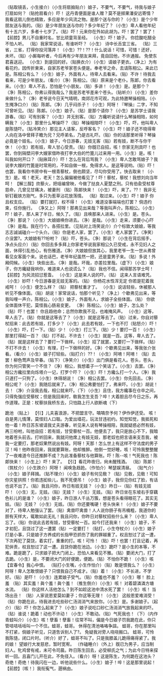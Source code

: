 <!-- { "loadSidebar": true } -->
（贴取镜丢，小生接介）（小生将扇搧贴介）娘子，不要气，不要气，待我与娘子打扇如何？（贴抢扇看介）吓！
这丹青便面是谁人赠？莫不是掷果潘安远寄情？
我看这扇儿倒也精致，多应是年少风流之物。是那个送与你的？（小生）是个少年朋友送与我的。（贴）是少年朋友送与你的？多少年纪了？（小生）卑人看他年纪有十五六岁，多者十七岁了。（贴）吓！元来你在外如此胡为。吓！罢了！罢了！
【前腔】男儿不自重时名，甘比顽童背圣经。
（小生）吓！娘子。
你捻酸吃醋全不怕人听。
（贴）我家常说话，有谁听吓？（小生）
诗中长舌宜三省。
（贴）三省，三省，打得你投河落井！（小生）??！??！什么说话！可惜，可惜！还好，未坏。（贴）小厮每听者，今后再有少年朋友来拜，竟自回他，不许通报。
免使东君喜送迎。
（小生）到是回的好。（贴换衣介）（小生）请娘子更衣。（净上）为有看花约，因传折柬来，自家苏老爷家苍头便是。奉老爷之命，去请陈相公。来此已是。陈相公有么？（小生）娘子，外面有人，待卑人去看来。（贴）不许！待我去看来，可是少年朋友。（看介）（净）陈相公。（贴）原来是个老仆。陈郞，你去看来。（小生）卑人不去，恐怕是个小朋友。（贴）多讲！（小生）是。是那个？（净）陈相公，你弗认得我哉么？我是苏老爷差来个苍头。（贴听介）（小生）差你来做什么？（净）老爷说今日天气晴明，南郊花市可观，为此特邀琴操相陪。（小生掩净口介）（贴）陈郞。（净）几乎闷杀子！（小生）阿呀！『琴操』二字，不知可曾听见。（贴）陈郞。（小生）娘子。（贴）是那个请你？（小生）是苏学士请我游春。（贴）可有别客？（小生）并无别客。（贴）方纔听说请什么琴操相陪，如何瞒我？（小生）那里什么琴操吓？（贴）琴操相陪吓！（小生）吓，吓，他叫卑人是陈慥吓。（贴冷笑介）那见主人请客，反呼客名？（小生）吓！娘子还不晓得卑人向在洛中曾拜子瞻为兄？兄呼弟名，乃是古礼吓。（贴）你的话那里听得？琴操必竟是个妓名。（小生）娘子，今日游春，无妓无客（贴）若有妓，断不与你干休！（小生）若有妓，卑人甘心受责。（贴）你旣已自招，咳！奈家无刑具吓！也罢，你到隔壁问李大嫂家借昨夜打李大伯的竹篦儿过来用一用。（小生）是。咳！叫我如何开口？（贴揪耳介）吓！怎么在背后骂我？（小生）卑人怎敢骂娘子？我说李大嫂的竹篦是时常用的，不如自做一根，免得求人。是这等说哟。（贴）吓！也罢，我看你书房中有一根青藜杖，倒也颇坚，尽勾你受用了。快去取来！（小生）是。咳！老天，老天！怎么偏偏被他看见了！吓！藜杖，藜杖！我想刘向当年呵！
【解三酲】炊藜火，把瑶编曾映，今做了挞良人夏楚之刑。只有伯兪受杖尊慈命，几曾见甘痛决，被妻刑
（贴）陈郞快来！（小生）吓，来了。??！
我非无斩钉截铁方刚气，多只为惹草沾花放荡情。
（贴）取过来。（小生）吓！娘子
你且权支应。
（贴）要打就打，权不得！（小生）难道没事端端也打罢？
倘违约束，任你施行。
（净又上）阿呀！那弗见出来哉？等我叫声介。陈相公。（小生）吓！娘子，那人来了半日，候久了。（贴）且唤那来人进来。（小生）是。苍头。（净）那说？（小生）大娘娘唤你进去。（净）是哉。（小生）走来，须要小心吓（净）是哉。我在行个。各搭拉里。（见贴对上场笑说介）介个标致大娘娘，等我志志诚诚磕介一个头介。（贴）你是老人家，罢了。（小生）老人家罢了。（净笑）介没罢?。大娘娘有??吩咐？（贴）吓，苍头。（净）那说？（小生在背后摇手，净点头应介）（贴）你回去多多拜上你家老爷说我家相公久已受戒，永不见妇人之面，休得引乱他心，有伤雅道。（净）大娘娘但放其心，我里老爷一生一世从弗曾看见女客面个来。说也话巴，老爷年纪虽然一把，还是童男子来。（贴）多说！外厢伺候。（小生）快些出去。（净）是哉。坏哉，亦差拉里哉。（虚下）（小生）娘子，你方纔疑我哄你，难道来人也说谎么？（贴）我也不信。闻得那苏学士呵！
【前腔】为风流招愆惹眚。
（小生）这是来人说的吓。（贴）
这来人言语难凭。
（小生）妙吓！今日游春是无妓无客的。（贴）
你杨花水性浑无定
你若是犯着我戒呵！（小生）便怎么样？（贴）
把藜杖重才丁。
（小生）说话轻些，休被那人听见不像体面。（贴）胡说！家常说话，怕那个听见？（净上）个歇弗见出来，等我叫哩一声介。陈相公。（小生）娘子，外面有人，求娘子全些体面。（贴）
你欲全体面休干犯，莫怪我心肠易变更。
（净）陈相公。（小生）娘子，怎么处？（贴）吓！也罢！
你且趋他命；总然你欺我不见，也难掩风声。
（小生）这等，卑人去了。（贴）你就是这等去了？（小生）就是这等去了。（贴）过来，你自对藜杖招来：此去若有妓，打多少？（小生）此去若有妓，一下也不打（贴怒介）吓！（小生）吓，打一下。（贴）少！（小生）打三下。（贴）少！要打一百！（小生）那里打得起一百？（贴）打不起，不许去！（小生）就是一百。这等，卑人去了。（贴）就是这样去了？要打一下做样。（小生）招了就罢，又要打一下做样。（贴）不打不许去！（小生）有理，打一下做样的好。（净）个歇弗见出来，等我张介张看。（看介）（小生）娘子打轻些。（贴打介）??！（小生）阿唷！阿唷！（贴）去罢！柳色莺声及早春。（贴下）（净笑介）（小生）出门俱是看花人。苍头，苍头，你为何只管笑一个不住？（净）相公，我想着子一个笑话了。（小生）去罢。（净）相公方纔拉里向烁塔介一记，打罗个吓？（小生）吓！方纔么打一个人。（净）我只道打一只狗了。（小生）休得胡说！（净）相公去罢。（小生）你先回去。（净）相公呢？（小生）我随后就来了。（净）相公弗要怕打了，弗来吓。（小生）胡说！去！（净）介没我去哉，相公就来吓。（下）（小生）且住，我方纔事在仓卒之间，只得免强应受藜杖；但是我回来时，敎我怎生支吾？啐！大着胆且尽今日之乐，再作道理。正是：杖藜扶我桥东去，只怕路上行人欲断魂（下）
 
跪池
（贴上）
【引】儿夫喜浪游，不把盟言守。嗃嗃奈予何？伊作伊还受。
咳！自是男儿情薄，莫怪妇人口聒。为爱出墙花，玩法甘违初约。知觉知觉，我抵死和他一着！昨日苏东坡请我丈夫游春，听见来人说有琴操相陪，我就疑惑必然有妓，再三吩咐，叫他自招：若有妓，甘受藜杖一百。他便去了，我只是放心不下，我暗地着苍头前去。打听回来，我就问他席上有妓无妓，那老奴也把言语来支吾我，被我一定要打，那老奴果然说出有妓。阿呀！天那！怎么世上有这样不守法度的男子汉！呣！他昨夜回来，我就要算账，他却推醉。他倒一觉好睡，咳！可怜我整整醒了一夜难道今日还推醉不成？为此准备藜杖与他算账。吓！陈--咳！气死我也！陈郞快来！（小生上）吓！来了。
【引】看花昨夜归，尙未醒残酒。
（贴）陈郞！（筑杖介）（小生跌介）阿呀！
闻唤急趋跄。（作怕介）琴瑟娱清昼。
（贴气介）（小生）娘子拜揖。（贴不理介）（小生）娘子有何见敎？（贴）见敎，见敎！可知你灾星拱照！你若违抝些儿，我不死便吊！（小生）娘子，我但见你红了脸，有话也说不出了。（贴）我且问你，昨日有妓无妓？（小生）昨日--（贴）有妓无妓吓！（小生）无，无妓。（贴）无妓？（小生）无妓。（贴）昨日坐在东坡右手穿藕色衫儿的是谁？（小生）娘子，昨日游人千丛万簇，想是苍头看得眼花了。其实无妓。（贴）无妓？（小生）无妓。（贴）你还要嘴硬！苍头快来！（小生）娘子不要对了，待卑人勉强认了罢。（贴）禽兽吓禽兽！人人说你肠子有吊桶粗，我道你的胆有天样大，辄敢如此无礼！我且问你，你昨日对藜杖招些什么来？（小生）卑人忘了。（贴）你说此去若有妓，甘受藜杖一百。如今打还我来！（小生）娘子，不才初犯，且饶过了这一遭罢（贴）一定要打！（贴打，小生夺杖介）（小生）娘子打是小事，只是娘子方养成的长指甲恐抓伤了我的罪越重了。权且恕过了这一遭，下次再犯了莫饶，着实打，重重的打。咳！可怜！（贴）吓！也罢！打且记着，再犯倂责，权且恕过了这一遭。且饶你跪在池边。（小生）跪吓？是小生的本等，不难。跪是跪了，只求娘子把大门闭上，恐怕人来看见不雅。（贴）要闭大门，打了去跪。（小生）是，不要闭大门的好便跪，便跪。（贴）不怕你不跪！（小生）咳
【宜春令】我心中恨。
（贴打小生嘴，小生作怕介）（贴）敢是恨我么？（小生）阿呀！卑人怎敢恨娘子？只恨我自己不成才。（贴）着！（小生）不长进，不学好。（贴）是吓！（小生）连累娘子受气。（贴）你羞也不羞？（小生）哪！
脸上羞
（贴）其实羞！眞个羞！眞个羞！（推生倒介）（小生）咳！
对着碧潾潾方塘水流。
（贴）你这样人活他怎么？到不如趁这池中清水死了罢！（小生）咳！
当场出丑！
（贴）人家说恩爱莫如妻子；你这等无理！（小生）
这般恩爱难消受！
（贴）你跪在此，待我进去吃些砂仁汤消消气来放你。（小生）是。多谢娘子。（起介）（贴）吓！你怎么起来了？（小生）娘子说吃口砂仁汤消消气放我起来的吓。（贴）谁说！跪着！动也不许动！（小生）不敢动。（贴）气死我也！（下）（内作青蛙叫介）（小生）咳！孽畜！孽畜！往常不叫，偏是今日娘子罚我跪在此，你只管咭咭咶咶叫一个不住。蛙哥，蛙哥。
休得在清池咯咯争諠。
蛙哥，你在那里叫不打紧，倘娘子听见，只道吿诉别人了?。
免疑我对旁人哓哓搬口。
蛙哥，可怜我陈慥，闭口片时。（听介）好了，蛙哥不叫了。只是我膝盖儿跪得痛得紧了。我的娘！
望娘行大发慈悲，暂时宽宥。
（作磕睡介）（外上）旣已为男子，应当制妇人。牝鸡曾有戒，未可令司晨。昨日陈生回去，必受柳氏之气；为此今日特来探听一回。且喜门儿开在此，不免径入。（看介）呀！这是陈生，为何跪在这池头？奇绝！奇绝！待我闪在一边，听他说些什么。（小生）娘子！啐！这是那里说起！
【前腔】〔咳！〕我衔寃气，遡祸由。
